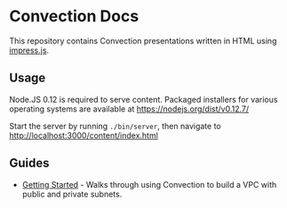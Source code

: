 Convection Docs
===============

This repository contains Convection presentations written in HTML using [impress.js](https://impress.github.io/impress.js).

## Usage

Node.JS 0.12 is required to serve content. Packaged installers for various operating systems are available at https://nodejs.org/dist/v0.12.7/

Start the server by running `./bin/server`, then navigate to [http://localhost:3000/content/index.html](http://localhost:3000/content/index.html)

## Guides

* [Getting Started][gs-guide] - Walks through using Convection to build a VPC with public and private subnets.


[gs-guide]: https://github.com/rapid7/convection-docs/blob/master/guides/getting-started.md
